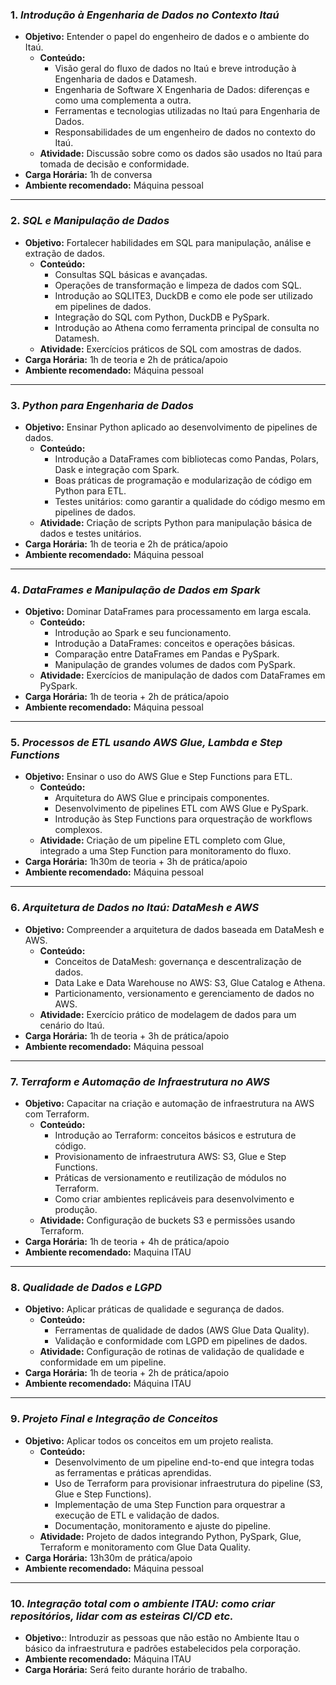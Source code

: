 ### 1. *Introdução à Engenharia de Dados no Contexto Itaú*
- **Objetivo:** Entender o papel do engenheiro de dados e o ambiente do Itaú.
  - **Conteúdo:**
    - Visão geral do fluxo de dados no Itaú e breve introdução à Engenharia de dados e Datamesh.
    - Engenharia de Software X Engenharia de Dados: diferenças e como uma complementa a outra.
    - Ferramentas e tecnologias utilizadas no Itaú para Engenharia de Dados.
    - Responsabilidades de um engenheiro de dados no contexto do Itaú.
  - **Atividade:** Discussão sobre como os dados são usados no Itaú para tomada de decisão e conformidade.
- **Carga Horária:** 1h de conversa
- **Ambiente recomendado:** Máquina pessoal

---

### 2. *SQL e Manipulação de Dados*
- **Objetivo:** Fortalecer habilidades em SQL para manipulação, análise e extração de dados.
  - **Conteúdo:**
    - Consultas SQL básicas e avançadas.
    - Operações de transformação e limpeza de dados com SQL.
    - Introdução ao SQLITE3, DuckDB e como ele pode ser utilizado em pipelines de dados.
    - Integração do SQL com Python, DuckDB e PySpark.
    - Introdução ao Athena como ferramenta principal de consulta no Datamesh.
  - **Atividade:** Exercícios práticos de SQL com amostras de dados.
- **Carga Horária:** 1h de teoria e 2h de prática/apoio
- **Ambiente recomendado:** Máquina pessoal

---

### 3. *Python para Engenharia de Dados*
- **Objetivo:** Ensinar Python aplicado ao desenvolvimento de pipelines de dados.
  - **Conteúdo:**
    - Introdução a DataFrames com bibliotecas como Pandas, Polars, Dask e integração com Spark.
    - Boas práticas de programação e modularização de código em Python para ETL.
    - Testes unitários: como garantir a qualidade do código mesmo em pipelines de dados.
  - **Atividade:** Criação de scripts Python para manipulação básica de dados e testes unitários.
- **Carga Horária:** 1h de teoria e 2h de prática/apoio
- **Ambiente recomendado:** Máquina pessoal

---

### 4. *DataFrames e Manipulação de Dados em Spark*
- **Objetivo:** Dominar DataFrames para processamento em larga escala.
  - **Conteúdo:**
    - Introdução ao Spark e seu funcionamento.
    - Introdução a DataFrames: conceitos e operações básicas.
    - Comparação entre DataFrames em Pandas e PySpark.
    - Manipulação de grandes volumes de dados com PySpark.
  - **Atividade:** Exercícios de manipulação de dados com DataFrames em PySpark.
- **Carga Horária:** 1h de teoria + 2h de prática/apoio
- **Ambiente recomendado:** Máquina pessoal

---

### 5. *Processos de ETL usando AWS Glue, Lambda e Step Functions*
- **Objetivo:** Ensinar o uso do AWS Glue e Step Functions para ETL.
  - **Conteúdo:**
    - Arquitetura do AWS Glue e principais componentes.
    - Desenvolvimento de pipelines ETL com AWS Glue e PySpark.
    - Introdução às Step Functions para orquestração de workflows complexos.
  - **Atividade:** Criação de um pipeline ETL completo com Glue, integrado a uma Step Function para monitoramento do fluxo.
- **Carga Horária:** 1h30m de teoria + 3h de prática/apoio
- **Ambiente recomendado:** Máquina pessoal
---

### 6. *Arquitetura de Dados no Itaú: DataMesh e AWS*
- **Objetivo:** Compreender a arquitetura de dados baseada em DataMesh e AWS.
  - **Conteúdo:**
    - Conceitos de DataMesh: governança e descentralização de dados.
    - Data Lake e Data Warehouse no AWS: S3, Glue Catalog e Athena.
    - Particionamento, versionamento e gerenciamento de dados no AWS.
  - **Atividade:** Exercício prático de modelagem de dados para um cenário do Itaú.
- **Carga Horária:** 1h de teoria + 3h de prática/apoio
- **Ambiente recomendado:** Máquina pessoal

---

### 7. *Terraform e Automação de Infraestrutura no AWS*
- **Objetivo:** Capacitar na criação e automação de infraestrutura na AWS com Terraform.
  - **Conteúdo:**
    - Introdução ao Terraform: conceitos básicos e estrutura de código.
    - Provisionamento de infraestrutura AWS: S3, Glue e Step Functions.
    - Práticas de versionamento e reutilização de módulos no Terraform.
    - Como criar ambientes replicáveis para desenvolvimento e produção.
  - **Atividade:** Configuração de buckets S3 e permissões usando Terraform.
- **Carga Horária:** 1h de teoria + 4h de prática/apoio
- **Ambiente recomendado:** Maquina ITAU

---

### 8. *Qualidade de Dados e LGPD*
- **Objetivo:** Aplicar práticas de qualidade e segurança de dados.
  - **Conteúdo:**
    - Ferramentas de qualidade de dados (AWS Glue Data Quality).
    - Validação e conformidade com LGPD em pipelines de dados.
  - **Atividade:** Configuração de rotinas de validação de qualidade e conformidade em um pipeline.
- **Carga Horária:** 1h de teoria + 2h de prática/apoio
- **Ambiente recomendado:** Máquina ITAU
---

### 9. *Projeto Final e Integração de Conceitos*
- **Objetivo:** Aplicar todos os conceitos em um projeto realista.
  - **Conteúdo:**
    - Desenvolvimento de um pipeline end-to-end que integra todas as ferramentas e práticas aprendidas.
    - Uso de Terraform para provisionar infraestrutura do pipeline (S3, Glue e Step Functions).
    - Implementação de uma Step Function para orquestrar a execução de ETL e validação de dados.
    - Documentação, monitoramento e ajuste do pipeline.
  - **Atividade:** Projeto de dados integrando Python, PySpark, Glue, Terraform e monitoramento com Glue Data Quality.
- **Carga Horária:** 13h30m de prática/apoio
- **Ambiente recomendado:** Máquina pessoal

---

### 10. *Integração total com o ambiente ITAU: como criar repositórios, lidar com as esteiras CI/CD etc.*
- **Objetivo:**: Introduzir as pessoas que não estão no Ambiente Itau o básico da infraestrutura e padrões estabelecidos pela corporação.
- **Ambiente recomendado:** Máquina ITAU
- **Carga Horária:** Será feito durante horário de trabalho. 